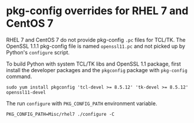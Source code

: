 # pkg-config overrides for RHEL 7 and CentOS 7

RHEL 7 and CentOS 7 do not provide pkg-config `.pc` files for TCL/TK. The
 OpenSSL 1.1.1 pkg-config file is named `openssl11.pc` and not picked up
 by Python's `configure` script.

To build Python with system TCL/TK libs and OpenSSL 1.1 package, first
install the developer packages and the `pkgconfig` package with `pkg-config`
command.

```shell
sudo yum install pkgconfig 'tcl-devel >= 8.5.12' 'tk-devel >= 8.5.12' openssl11-devel
```

The run `configure` with `PKG_CONFIG_PATH` environment variable.

```shell
PKG_CONFIG_PATH=Misc/rhel7 ./configure -C
```
